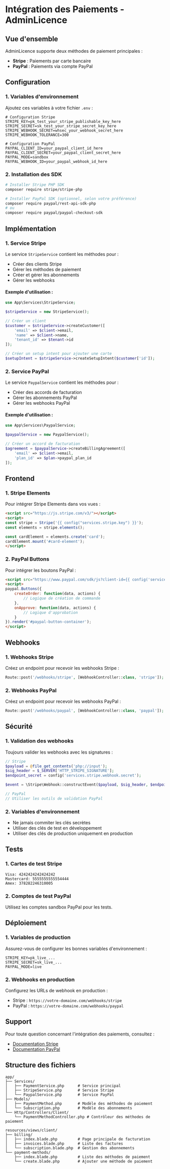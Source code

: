 # Intégration des Paiements - AdminLicence

## Vue d'ensemble

AdminLicence supporte deux méthodes de paiement principales :
- **Stripe** : Paiements par carte bancaire
- **PayPal** : Paiements via compte PayPal

## Configuration

### 1. Variables d'environnement

Ajoutez ces variables à votre fichier `.env` :

```env
# Configuration Stripe
STRIPE_KEY=pk_test_your_stripe_publishable_key_here
STRIPE_SECRET=sk_test_your_stripe_secret_key_here
STRIPE_WEBHOOK_SECRET=whsec_your_webhook_secret_here
STRIPE_WEBHOOK_TOLERANCE=300

# Configuration PayPal
PAYPAL_CLIENT_ID=your_paypal_client_id_here
PAYPAL_CLIENT_SECRET=your_paypal_client_secret_here
PAYPAL_MODE=sandbox
PAYPAL_WEBHOOK_ID=your_paypal_webhook_id_here
```

### 2. Installation des SDK

```bash
# Installer Stripe PHP SDK
composer require stripe/stripe-php

# Installer PayPal SDK (optionnel, selon votre préférence)
composer require paypal/rest-api-sdk-php
# ou
composer require paypal/paypal-checkout-sdk
```

## Implémentation

### 1. Service Stripe

Le service `StripeService` contient les méthodes pour :
- Créer des clients Stripe
- Gérer les méthodes de paiement
- Créer et gérer les abonnements
- Gérer les webhooks

#### Exemple d'utilisation :

```php
use App\Services\StripeService;

$stripeService = new StripeService();

// Créer un client
$customer = $stripeService->createCustomer([
    'email' => $client->email,
    'name' => $client->name,
    'tenant_id' => $tenant->id
]);

// Créer un setup intent pour ajouter une carte
$setupIntent = $stripeService->createSetupIntent($customer['id']);
```

### 2. Service PayPal

Le service `PaypalService` contient les méthodes pour :
- Créer des accords de facturation
- Gérer les abonnements PayPal
- Gérer les webhooks PayPal

#### Exemple d'utilisation :

```php
use App\Services\PaypalService;

$paypalService = new PaypalService();

// Créer un accord de facturation
$agreement = $paypalService->createBillingAgreement([
    'email' => $client->email,
    'plan_id' => $plan->paypal_plan_id
]);
```

## Frontend

### 1. Stripe Elements

Pour intégrer Stripe Elements dans vos vues :

```html
<script src="https://js.stripe.com/v3/"></script>
<script>
const stripe = Stripe('{{ config("services.stripe.key") }}');
const elements = stripe.elements();

const cardElement = elements.create('card');
cardElement.mount('#card-element');
</script>
```

### 2. PayPal Buttons

Pour intégrer les boutons PayPal :

```html
<script src="https://www.paypal.com/sdk/js?client-id={{ config('services.paypal.client_id') }}"></script>
<script>
paypal.Buttons({
    createOrder: function(data, actions) {
        // Logique de création de commande
    },
    onApprove: function(data, actions) {
        // Logique d'approbation
    }
}).render('#paypal-button-container');
</script>
```

## Webhooks

### 1. Webhooks Stripe

Créez un endpoint pour recevoir les webhooks Stripe :

```php
Route::post('/webhooks/stripe', [WebhookController::class, 'stripe']);
```

### 2. Webhooks PayPal

Créez un endpoint pour recevoir les webhooks PayPal :

```php
Route::post('/webhooks/paypal', [WebhookController::class, 'paypal']);
```

## Sécurité

### 1. Validation des webhooks

Toujours valider les webhooks avec les signatures :

```php
// Stripe
$payload = @file_get_contents('php://input');
$sig_header = $_SERVER['HTTP_STRIPE_SIGNATURE'];
$endpoint_secret = config('services.stripe.webhook.secret');

$event = \Stripe\Webhook::constructEvent($payload, $sig_header, $endpoint_secret);

// PayPal
// Utiliser les outils de validation PayPal
```

### 2. Variables d'environnement

- Ne jamais commiter les clés secrètes
- Utiliser des clés de test en développement
- Utiliser des clés de production uniquement en production

## Tests

### 1. Cartes de test Stripe

```
Visa: 4242424242424242
Mastercard: 5555555555554444
Amex: 378282246310005
```

### 2. Comptes de test PayPal

Utilisez les comptes sandbox PayPal pour les tests.

## Déploiement

### 1. Variables de production

Assurez-vous de configurer les bonnes variables d'environnement :

```env
STRIPE_KEY=pk_live_...
STRIPE_SECRET=sk_live_...
PAYPAL_MODE=live
```

### 2. Webhooks en production

Configurez les URLs de webhook en production :
- Stripe : `https://votre-domaine.com/webhooks/stripe`
- PayPal : `https://votre-domaine.com/webhooks/paypal`

## Support

Pour toute question concernant l'intégration des paiements, consultez :
- [Documentation Stripe](https://stripe.com/docs)
- [Documentation PayPal](https://developer.paypal.com/)

## Structure des fichiers

```
app/
├── Services/
│   ├── PaymentService.php      # Service principal
│   ├── StripeService.php       # Service Stripe
│   └── PaypalService.php       # Service PayPal
├── Models/
│   ├── PaymentMethod.php       # Modèle des méthodes de paiement
│   └── Subscription.php        # Modèle des abonnements
└── Http/Controllers/Client/
    └── PaymentMethodController.php # Contrôleur des méthodes de paiement

resources/views/client/
├── billing/
│   ├── index.blade.php         # Page principale de facturation
│   ├── invoices.blade.php      # Liste des factures
│   └── subscription.blade.php  # Gestion des abonnements
└── payment-methods/
    ├── index.blade.php         # Liste des méthodes de paiement
    └── create.blade.php        # Ajouter une méthode de paiement
``` 